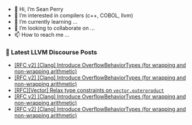 - 👋 Hi, I’m Sean Perry
- 👀 I’m interested in compilers (c++, COBOL, llvm)
- 🌱 I’m currently learning ...
- 💞️ I’m looking to collaborate on ...
- 📫 How to reach me ...

<!---
s66perry/s66perry is a ✨ special ✨ repository because its `README.md` (this file) appears on your GitHub profile.
You can click the Preview link to take a look at your changes.
--->
### 📕 Latest LLVM Discourse Posts

<!-- DISCOURSE-LLVM:START -->
- [[RFC v2] [Clang] Introduce OverflowBehaviorTypes &lpar;for wrapping and non-wrapping arithmetic&rpar;](https://discourse.llvm.org/t/rfc-v2-clang-introduce-overflowbehaviortypes-for-wrapping-and-non-wrapping-arithmetic/86507?page=2#post_38)
- [[RFC v2] [Clang] Introduce OverflowBehaviorTypes &lpar;for wrapping and non-wrapping arithmetic&rpar;](https://discourse.llvm.org/t/rfc-v2-clang-introduce-overflowbehaviortypes-for-wrapping-and-non-wrapping-arithmetic/86507?page=2#post_37)
- [[RFC][Vector] Relax type constraints on `vector.outerproduct`](https://discourse.llvm.org/t/rfc-vector-relax-type-constraints-on-vector-outerproduct/88411#post_5)
- [[RFC v2] [Clang] Introduce OverflowBehaviorTypes &lpar;for wrapping and non-wrapping arithmetic&rpar;](https://discourse.llvm.org/t/rfc-v2-clang-introduce-overflowbehaviortypes-for-wrapping-and-non-wrapping-arithmetic/86507?page=2#post_36)
- [[RFC v2] [Clang] Introduce OverflowBehaviorTypes &lpar;for wrapping and non-wrapping arithmetic&rpar;](https://discourse.llvm.org/t/rfc-v2-clang-introduce-overflowbehaviortypes-for-wrapping-and-non-wrapping-arithmetic/86507?page=2#post_35)
<!-- DISCOURSE-LLVM:END -->
